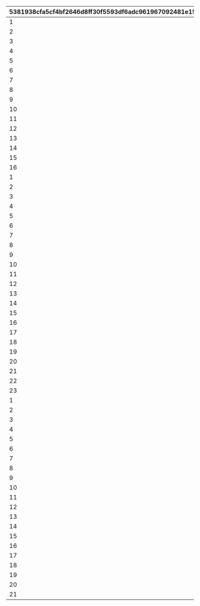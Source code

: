 |5381938cfa5cf4bf2646d8ff30f5593df6adc961967092481e156ddb20d6c248|e2c7f4fd8920a9d7919898b93b77776cff86dc499a86accae639fb4d876c1f03|ba4713f69a7241e1c552ec0735aa2292a3ef0abede4935a8275cf676608418d9|b9bca507c79105c5b8bd762529599c7e589ca9a704311438a2ae9d6b6d4e84f2|8dadf4e726e0e49866dfeeb8f51ed13d8aea7f0303af1f4f32dff208b8899722|
| --- | --- | --- | --- | --- |
|1|2|10201|1|3|
|2|2|10202|2|3|
|3|2|10203|3|3|
|4|2|10301|4|10|
|5|2|10302|5|10|
|6|2|10303|6|10|
|7|2|10304|7|10|
|8|2|10401|8|20|
|9|2|10402|9|20|
|10|2|10403|10|20|
|11|2|10404|11|20|
|12|2|10405|12|20|
|13|2|10406|13|20|
|14|2|10407|14|20|
|15|2|10408|15|20|
|16|2|10409|16|20|
|1|1|10701|17|3|
|2|1|10601|18|3|
|3|1|10602|19|3|
|4|1|10603|20|3|
|5|1|10604|21|3|
|6|1|11301|22|10|
|7|1|11302|23|10|
|8|1|11303|24|10|
|9|1|11401|25|20|
|10|1|11402|26|20|
|11|1|11403|27|20|
|12|1|11601|28|20|
|13|1|11602|29|20|
|14|1|11603|30|20|
|15|1|11604|31|20|
|16|1|11605|32|20|
|17|1|11606|33|20|
|18|1|11101|34|20|
|19|1|11102|35|20|
|20|1|11103|36|20|
|21|1|11701|37|20|
|22|1|11702|38|20|
|23|1|11703|39|20|
|1|3|10501|40|3|
|2|3|10502|41|3|
|3|3|10503|42|3|
|4|3|11201|43|10|
|5|3|10801|44|10|
|6|3|10802|45|10|
|7|3|10803|46|10|
|8|3|10804|47|10|
|9|3|10901|48|20|
|10|3|10902|49|20|
|11|3|10903|50|20|
|12|3|10904|51|20|
|13|3|11001|52|20|
|14|3|11002|53|20|
|15|3|11003|54|20|
|16|3|11501|55|20|
|17|3|11502|56|20|
|18|3|11503|57|20|
|19|3|11504|58|20|
|20|3|11505|59|20|
|21|3|11506|60|20|